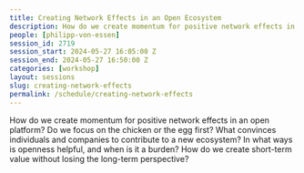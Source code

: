 ```yaml
---
title: Creating Network Effects in an Open Ecosystem
description: How do we create momentum for positive network effects in an open platform?
people: [philipp-von-essen]
session_id: 2719
session_start: 2024-05-27 16:05:00 Z
session_end: 2024-05-27 16:50:00 Z
categories: [workshop]
layout: sessions
slug: creating-network-effects
permalink: /schedule/creating-network-effects
---
```


How do we create momentum for positive network effects in an open platform? Do we focus on the chicken or 
the egg first? What convinces individuals and companies to contribute to a new ecosystem? In what ways is 
openness helpful, and when is it a burden? How do we create short-term value without losing the long-term perspective?